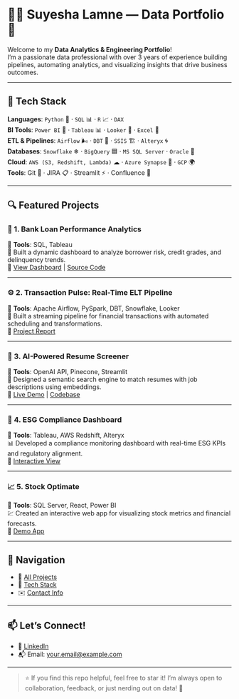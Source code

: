 # 👩‍💻 Suyesha Lamne — Data Portfolio 🚀

Welcome to my **Data Analytics & Engineering Portfolio**!  
I’m a passionate data professional with over 3 years of experience building pipelines, automating analytics, and visualizing insights that drive business outcomes.

---

## 🧰 Tech Stack

**Languages**: `Python` 🐍 · `SQL` 📊 · `R` 📈 · `DAX`  
**BI Tools**: `Power BI` 📘 · `Tableau` 📊 · `Looker` 🧭 · `Excel` 📗  
**ETL & Pipelines**: `Airflow` 🌬 · `DBT` 🧪 · `SSIS` 🏗 · `Alteryx` 🌀  
**Databases**: `Snowflake` ❄ · `BigQuery` 🟦 · `MS SQL Server` · `Oracle` 🔶  
**Cloud**: `AWS (S3, Redshift, Lambda)` ☁ · `Azure Synapse` 🔷 · `GCP` 🌍  
**Tools**: Git 🌱 · JIRA 📋 · Streamlit ⚡ · Confluence 📘

---

## 🔍 Featured Projects

### 💸 1. Bank Loan Performance Analytics  
📌 **Tools**: SQL, Tableau  
🧠 Built a dynamic dashboard to analyze borrower risk, credit grades, and delinquency trends.  
🔗 [View Dashboard](#) | [Source Code](#)

---

### ⚙ 2. Transaction Pulse: Real-Time ELT Pipeline  
📌 **Tools**: Apache Airflow, PySpark, DBT, Snowflake, Looker  
📡 Built a streaming pipeline for financial transactions with automated scheduling and transformations.  
🔗 [Project Report](#)

---

### 🤖 3. AI-Powered Resume Screener  
📌 **Tools**: OpenAI API, Pinecone, Streamlit  
📂 Designed a semantic search engine to match resumes with job descriptions using embeddings.  
🔗 [Live Demo](#) | [Codebase](#)

---

### 🌱 4. ESG Compliance Dashboard  
📌 **Tools**: Tableau, AWS Redshift, Alteryx  
📊 Developed a compliance monitoring dashboard with real-time ESG KPIs and regulatory alignment.  
🔗 [Interactive View](#)

---

### 📈 5. Stock Optimate  
📌 **Tools**: SQL Server, React, Power BI  
💹 Created an interactive web app for visualizing stock metrics and financial forecasts.  
🔗 [Demo App](#)

---

## 🧭 Navigation

- 📂 [All Projects](#featured-projects)
- 🧰 [Tech Stack](#tech-stack)
- ✉️ [Contact Info](#contact)

---

## 📫 Let’s Connect!

- 💼 [LinkedIn](https://linkedin.com/in/yourprofile)  
- 📬 Email: your.email@example.com

---

> ⭐ If you find this repo helpful, feel free to star it! I’m always open to collaboration, feedback, or just nerding out on data! 📡

